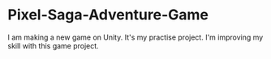 # Pixel-Saga-Adventure-Game
I am making a new game on Unity. It's my practise project. I'm improving my skill with this game project.
